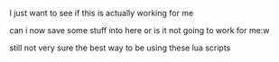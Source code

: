I just want to see if this is actually working for me

can i now save some stuff into here or is it not going to work for me:w

still not very sure the best way to be using these lua scripts
